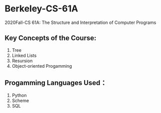 # Berkeley-CS-61A
 2020Fall-CS 61A: The Structure and Interpretation of Computer Programs
 ## Key Concepts of the Course: 
 1. Tree
 2. Linked Lists
 3. Resursion
 4. Object-oriented Progamming
 
 ## Progamming Languages Used：
 1. Python
 2. Scheme
 3. SQL
